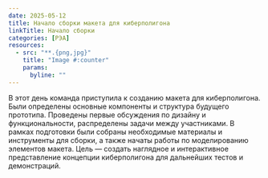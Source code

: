 ```yaml
---
date: 2025-05-12
title: Начало сборки макета для киберполигона
linkTitle: Начало сборки
categories: [РЭА]
resources:
  - src: "**.{png,jpg}"
    title: "Image #:counter"
    params:
      byline: ""
---
```

В этот день команда приступила к созданию макета для киберполигона. Были определены основные компоненты и структура будущего прототипа. Проведены первые обсуждения по дизайну и функциональности, распределены задачи между участниками. В рамках подготовки были собраны необходимые материалы и инструменты для сборки, а также начаты работы по моделированию элементов макета. Цель — создать наглядное и интерактивное представление концепции киберполигона для дальнейших тестов и демонстраций.

